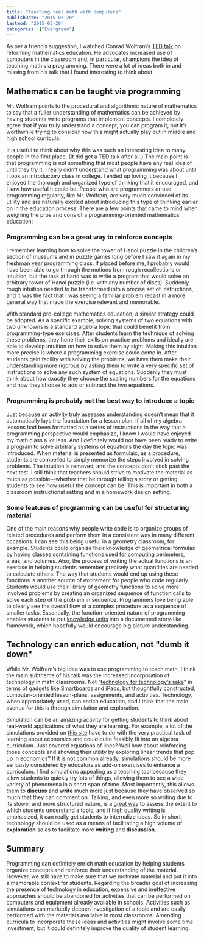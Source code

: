 ```yaml
---
title: "Teaching real math with computers"
publishDate: "2015-03-20"
lastmod: "2015-03-20"
categories: ["Evergreen"]
---
```


As per a friend’s suggestion, I watched Conrad Wolfram’s [TED talk](http://www.ted.com/talks/conrad_wolfram_teaching_kids_real_math_with_computers) on reforming mathematics education. He advocates increased use of computers in the classroom and, in particular, champions the idea of teaching math via programming. There were a lot of ideas both in and missing from his talk that I found interesting to think about.

## Mathematics can be taught via programming

Mr. Wolfram points to the procedural and algorithmic nature of mathematics to say that a fuller understanding of mathematics can be achieved by having students write programs that implement concepts. I completely agree that if you truly understand a concept, you can program it, but it’s worthwhile trying to consider how this might actually play out in middle and high school curricula.

It is useful to think about why this was such an interesting idea to many people in the first place. (It did get a TED talk after all.) The main point is that programming is not something that most people have any real idea of until they try it. I really didn’t understand what programming was about until I took an introductory class in college. I ended up loving it because I enjoyed the thorough and organized type of thinking that it encouraged, and I saw how useful it could be. People who are programmers or use programming regularly, like Mr. Wolfram, are very much convinced of its utility and are naturally excited about introducing this type of thinking earlier on in the education process. There are a few points that came to mind when weighing the pros and cons of a programming-oriented mathematics education:
	
### Programming can be a great way to reinforce concepts

I remember learning how to solve the tower of Hanoi puzzle in the children’s section of museums and in puzzle games long before I saw it again in my freshman year programming class. If placed before me, I probably would have been able to go through the motions from rough recollections or intuition, but the task at hand was to write a program that would solve an arbitrary tower of Hanoi puzzle (i.e. with any number of discs). Suddenly rough intuition needed to be transformed into a precise set of instructions, and it was the fact that I was seeing a familiar problem recast in a more general way that made the exercise relevant and memorable.

With standard pre-college mathematics education, a similar strategy could be adopted. As a specific example, solving systems of two equations with two unknowns is a standard algebra topic that could benefit from programming-type exercises. After students learn the technique of solving these problems, they hone their skills on practice problems and ideally are able to develop intuition on how to solve them by sight. Making this intuition more precise is where a programming exercise could come in. After students gain facility with solving the problems, we have them make their understanding more rigorous by asking them to write a very specific set of instructions to solve any such system of equations. Suddenly they must think about how _exactly_ they choose the scaling numbers for the equations and how they choose to add or subtract the two equations.

	
### Programming is probably not the best way to introduce a topic

Just because an activity truly assesses understanding doesn’t mean that it automatically lays the foundation for a lesson plan. If all of my algebra lessons had been formatted as a series of instructions in the way that a programming perspective would emphasize, I know I would have enjoyed my math class a lot less. And I definitely would not have been ready to write a program to solve arbitrary systems of equations the day the topic was introduced. When material is presented as formulaic, as a procedure, students are compelled to simply memorize the steps involved in solving problems. The intuition is removed, and the concepts don’t stick past the next test. I still think that teachers should strive to motivate the material as much as possible—whether that be through telling a story or getting students to see how useful the concept can be. This is important in both a classroom instructional setting and in a homework design setting.

### Some features of programming can be useful for structuring material

One of the main reasons why people write code is to organize groups of related procedures and perform them in a consistent way in many different occasions. I can see this being useful in a geometry classroom, for example. Students could organize their knowledge of geometrical formulas by having classes containing functions used for computing perimeters, areas, and volumes. Also, the process of writing the actual functions is an exercise in helping students remember precisely what quantities are needed to calculate others. The way that students would end up using these functions is another source of excitement for people who code regularly. Students would use their library of geometry functions to solve more involved problems by creating an organized sequence of function calls to solve each step of the problem in sequence. Programmers love being able to clearly see the overall flow of a complex procedure as a sequence of smaller tasks. Essentially, the function-oriented nature of programming enables students to put [knowledge units](http://simplystatistics.org/2015/02/04/knowledge-units-the-atoms-of-statistical-education/) into a documented story-like framework, which hopefully would encourage big picture understanding.


## Technology can enrich education, not "dumb it down"

While Mr. Wolfram’s big idea was to use programming to teach math, I think the main subtheme of his talk was the increased incorporation of technology in math classrooms. Not "[technology for technology’s sake](http://www.informationweek.com/mobile/ipads-in-the-classroom-worth-doing-right/d/d-id/1110490?)" in terms of gadgets like [Smartboards](http://theinnovativeeducator.blogspot.com/2010/05/why-smartboards-are-dumb-initiative.html) and iPads, but thoughtfully constructed, computer-oriented lesson-plans, assignments, and activities. Technology, when appropriately used, can enrich education, and I think that the main avenue for this is through simulation and exploration.

Simulation can be an amazing activity for getting students to think about real-world applications of what they are learning. For example, a lot of the simulations provided on [this site](http://serc.carleton.edu/sp/library/simulations/examples.html) have to do with the very practical task of learning about economics and could quite feasibly fit into an algebra curriculum. Just covered equations of lines? Well how about reinforcing those concepts and showing their utility by exploring linear trends that pop up in economics? If it is not common already, simulations should be more seriously considered by educators as add-on exercises to enhance a curriculum. I find simulations appealing as a teaching tool because they allow students to quickly try lots of things, allowing them to see a wide variety of phenomena in a short span of time. Most importantly, this allows them to **discuss** and **write** much more just because they have observed so much that they can comment on. Talking, and even more so writing due to its slower and more structured nature, is a [great way](http://files.eric.ed.gov/fulltext/ED544239.pdf) to assess the extent to which students understand a topic, and if high quality writing is emphasized, it can really get students to internalize ideas. So in short, technology should be used as a means of facilitating a high volume of **exploration** so as to facilitate more **writing** and **discussion**.

## Summary

Programming can definitely enrich math education by helping students organize concepts and reinforce their understanding of the material. However, we still have to make sure that we motivate material and put it into a memorable context for students. Regarding the broader goal of increasing the presence of technology in education, expensive and ineffective approaches should be abandoned for activities that can be performed on computers and equipment already available in schools. Activities such as simulations can markedly deepen investigation of a topic and are easily performed with the materials available in most classrooms. Amending curricula to incorporate these ideas and activities might involve some time investment, but it could definitely improve the quality of student learning.
